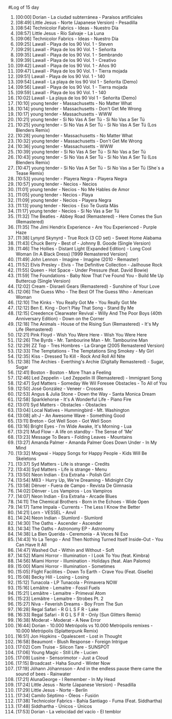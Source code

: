 #Log of 15 day

1. [00:00] Dorian - La ciudad subterránea - Paraísos artificiales
1. [08:49] Little Jesus - Norte (Japanese Version) - Pesadilla
1. [08:54] Technicolor Fabrics - Ideas - Nuestro Día
1. [08:57] Little Jesus - Río Salvaje - La Luna
1. [09:06] Technicolor Fabrics - Ideas - Nuestro Día
1. [09:25] Lawall - Playa de los 90 Vol. 1 - Steven
1. [09:29] Lawall - Playa de los 90 Vol. 1 - Señorita
1. [09:35] Lawall - Playa de los 90 Vol. 1 - Sembrando
1. [09:39] Lawall - Playa de los 90 Vol. 1 - Creativo
1. [09:42] Lawall - Playa de los 90 Vol. 1 - Años 90
1. [09:47] Lawall - Playa de los 90 Vol. 1 - Tierra mojada
1. [09:51] Lawall - Playa de los 90 Vol. 1 - 140
1. [09:54] Lawall - La playa de los 90 Vol 1 - Señorita (Demo)
1. [09:56] Lawall - Playa de los 90 Vol. 1 - Tierra mojada
1. [09:59] Lawall - Playa de los 90 Vol. 1 - 140
1. [10:02] Lawall - La playa de los 90 Vol 1 - Señorita (Demo)
1. [10:10] young tender - Massachusetts - No Matter What
1. [10:14] young tender - Massachusetts - Don't Get Me Wrong
1. [10:17] young tender - Massachusetts - WWW
1. [10:21] young tender - Si No Vas A Ser Tú - Si No Vas a Ser Tú
1. [10:25] young tender - Si No Vas A Ser Tú - Si No Vas A Ser Tú (Los Blenders Remix)
1. [10:28] young tender - Massachusetts - No Matter What
1. [10:32] young tender - Massachusetts - Don't Get Me Wrong
1. [10:36] young tender - Massachusetts - WWW
1. [10:39] young tender - Si No Vas A Ser Tú - Si No Vas a Ser Tú
1. [10:43] young tender - Si No Vas A Ser Tú - Si No Vas A Ser Tú (Los Blenders Remix)
1. [10:47] young tender - Si No Vas A Ser Tú - Si No Vas a Ser Tú (She´s a Tease Remix)
1. [10:53] young tender - Playera Negra - Playera Negra
1. [10:57] young tender - Necios - Necios
1. [11:01] young tender - Necios - No Me Hables de Amor
1. [11:05] young tender - Necios - Playa
1. [11:09] young tender - Necios - Playera Negra
1. [11:13] young tender - Necios - Eso Te Gusta Más
1. [11:17] young tender - Necios - Si No Vas a Ser Tú
1. [11:32] The Beatles - Abbey Road (Remastered) - Here Comes the Sun (Remastered)
1. [11:35] The Jimi Hendrix Experience - Are You Experienced - Purple Haze
1. [11:38] Lynyrd Skynyrd - True Rock (3 CD set) - Sweet Home Alabama
1. [11:43] Chuck Berry - Best of - Johnny B. Goode (Single Version)
1. [11:46] The Hollies - Distant Light (Expanded Edition) - Long Cool Woman (In A Black Dress) [1999 Remastered Version]
1. [11:49] John Lennon - Imagine - Imagine (2010 - Remaster)
1. [11:52] Elvis Presley - Elvis - The Definitive Collection - Jailhouse Rock
1. [11:55] Queen - Hot Space - Under Pressure (feat. David Bowie)
1. [11:59] The Foundations - Baby Now That I've Found You - Build Me Up Buttercup (Single Version)
1. [12:02] Cream - Disraeli Gears (Remastered) - Sunshine of Your Love
1. [12:06] The Guess Who - The Best Of The Guess Who - American Woman
1. [12:10] The Kinks - You Really Got Me - You Really Got Me
1. [12:12] Ben E. King - Don't Play That Song - Stand By Me
1. [12:15] Creedence Clearwater Revival - Willy And The Poor Boys (40th Anniversary Edition) - Down on the Corner
1. [12:18] The Animals - House of the Rising Sun (Remastered) - It's My Life (Remastered)
1. [12:21] Pink Floyd - Wish You Were Here - Wish You Were Here
1. [12:26] The Byrds - Mr. Tambourine Man - Mr. Tambourine Man
1. [12:29] ZZ Top - Tres Hombres - La Grange (2005 Remastered Version)
1. [12:33] The Temptations - The Temptations Sing Smokey - My Girl
1. [12:35] Kiss - Dressed To Kill - Rock And Roll All Nite
1. [12:38] The Archies - Everthing's Archie (Digitally Remastered) - Sugar, Sugar
1. [12:41] Boston - Boston - More Than a Feeling
1. [12:46] Led Zeppelin - Led Zeppelin III (Remastered) - Immigrant Song
1. [12:47] Syd Matters - Someday We Wil Foresee Obstacles - To All of You
1. [12:50] José González - Veneer - Crosses
1. [12:53] Angus & Julia Stone - Down the Way - Santa Monica Dream
1. [12:58] Sparklehorse - It's A Wonderful Life - Piano Fire
1. [13:01] Syd Matters - Obstacles - Obstacles
1. [13:04] Local Natives - Hummingbird - Mt. Washington
1. [13:08] alt-J - An Awesome Wave - Something Good
1. [13:11] Breton - Got Well Soon - Got Well Soon
1. [13:16] Bright Eyes - I'm Wide Awake, It's Morning - Lua
1. [13:21] Mud Flow - A life on standby - The Sense of 'Me'
1. [13:23] Message To Bears - Folding Leaves - Mountains
1. [13:27] Amanda Palmer - Amanda Palmer Goes Down Under - In My Mind
1. [13:32] Mogwai - Happy Songs for Happy People - Kids Will Be Skeletons
1. [13:37] Syd Matters - Life is strange - Credits
1. [13:43] Syd Matters - Life is strange - Menu
1. [13:50] Neon Indian - Era Extraña - Polish Girl
1. [13:54] M83 - Hurry Up, We're Dreaming - Midnight City
1. [13:58] Dënver - Fuera de Campo - Revista De Gimnasia
1. [14:02] Dënver - Los Vampiros - Los Vampiros
1. [14:07] Neon Indian - Era Extraña - Arcade Blues
1. [14:11] The Chemical Brothers - Born in the Echoes - Wide Open
1. [14:17] Tame Impala - Currents - The Less I Know the Better
1. [14:21] Lorn - VESSEL - Anvil
1. [14:24] Neon Indian - Slumlord - Slumlord
1. [14:30] The Oaths - Ascender - Ascender
1. [14:34] The Oaths - Astronomy EP - Astronomy
1. [14:38] La Bien Querida - Ceremonia - A Veces Ni Eso
1. [14:43] Yo La Tengo - And Then Nothing Turned Itself Inside-Out - You Can Have It All
1. [14:47] Washed Out - Within and Without - Soft
1. [14:52] Miami Horror - Illumination - I Look To You (feat. Kimbra)
1. [14:56] Miami Horror - Illumination - Holidays (feat. Alan Palomo)
1. [15:00] Miami Horror - Illumination - Sometimes
1. [15:05] Flight Facilities - Down To Earth - Crave You (Feat. Giselle)
1. [15:08] Becky Hill - Losing - Losing
1. [15:12] Tunacola - LP Tunacola - Primavera NOW
1. [15:16] Lemâitre - Lemaitre - Fossil Fuels
1. [15:21] Lemâitre - Lemaitre - Primeval Atom
1. [15:23] Lemâitre - Lemaitre - Strobes Pt. 2
1. [15:27] Niva - Feverish Dreams - Boy From The Sun
1. [16:28] Regal Safari - R G L S F R - Lake
1. [16:33] Regal Safari - R G L S F R - Only (Sun Glitters Remix)
1. [16:38] Moderat - Moderat - A New Error
1. [16:44] Dorian - 10.000 Metrópolis vs 10.000 Metrópolis remixes - 10.000 Metrópolis (Splatterpunk Remix)
1. [16:51] Jon Hopkins - Opalescent - Lost in Thought
1. [16:58] Beaumont - Blush Response - Foreign Intrigue
1. [17:02] Com Truise - Silicon Tare - SUNSPOT
1. [17:06] Young Magic - Still Life - Lucien
1. [17:09] Lusine - Sensorimotor - Just a Cloud
1. [17:15] Broadcast - Haha Sound - Winter Now
1. [17:19] Jóhann Jóhannsson - And in the endless pause there came the sound of bees - Rainwater
1. [17:21] AlunaGeorge - I Remember - In My Head
1. [17:24] Little Jesus - Norte (Japanese Version) - Pesadilla
1. [17:29] Little Jesus - Norte - Berlín
1. [17:34] Camilo Séptimo - Óleos - Fusión
1. [17:38] Technicolor Fabrics - Bahía Santiago - Fuma (Feat. Siddhartha)
1. [17:48] Siddhartha - Únicos - Únicos
1. [17:53] Dorian - La velocidad del vacío - El temblor
